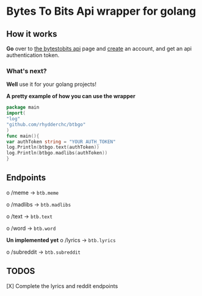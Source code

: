 # Bytes To Bits Api wrapper for golang

## How it works

**Go** over to [the bytestobits api](api.bytestobits.dev/) page and [create](api.bytestobits.dev/account) an account, and get an api authentication token.

### What's next?
**Well** use it for your golang projects!

**A pretty example of how you can use the wrapper**

```go
package main
import(
"log"
"github.com/rhydderchc/btbgo"
)
func main(){
var authToken string = "YOUR AUTH_TOKEN"
log.Println(btbgo.text(authToken))
log.Println(btbgo.madlibs(authToken))
}
```
## Endpoints
o /meme -> `btb.meme`

o /madlibs -> `btb.madlibs`

o /text -> `btb.text`

o /word -> `btb.word`


**Un implemented yet**
o /lyrics -> `btb.lyrics`

o /subreddit -> `btb.subreddit`

## TODOS

[X] Complete the lyrics and reddit endpoints
